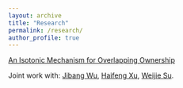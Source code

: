 ```yaml
---
layout: archive
title: "Research"
permalink: /research/
author_profile: true
---
```


[An Isotonic Mechanism for Overlapping Ownership](https://arxiv.org/pdf/2306.11154.pdf)

Joint work with: [Jibang Wu](https://wujibang.com/), [Haifeng Xu](https://www.haifeng-xu.com/), [Weijie Su](http://stat.wharton.upenn.edu/~suw/).
